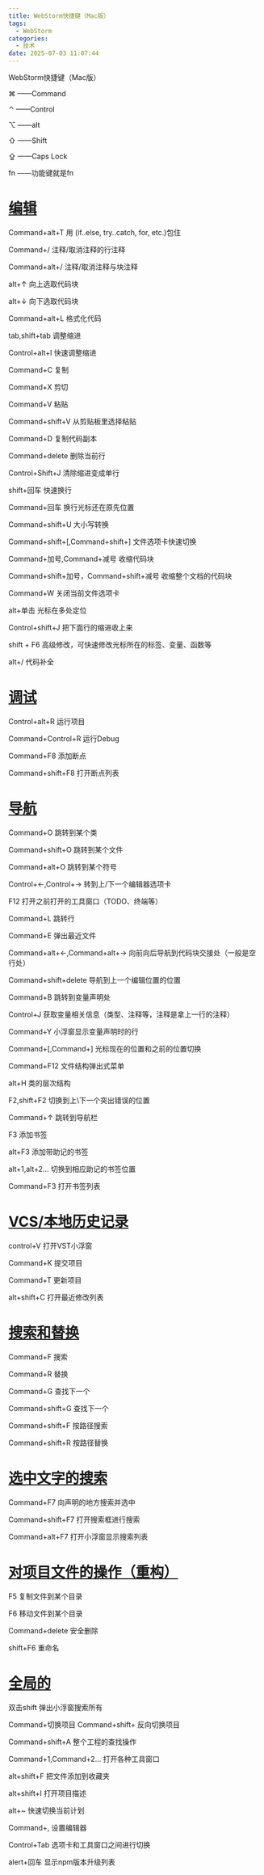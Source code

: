 ```yaml
---
title: WebStorm快捷键（Mac版）
tags:
  - WebStorm
categories:
  - 技术
date: 2025-07-03 11:07:44
---
```


WebStorm快捷键（Mac版）

⌘ ——Command

⌃ ——Control

⌥ ——alt

⇧ ——Shift

⇪ ——Caps Lock

fn ——功能键就是fn

# [编辑](#1)

Command+alt+T 用 (if..else, try..catch, for, etc.)包住

Command+/ 注释/取消注释的行注释

Command+alt+/ 注释/取消注释与块注释

alt+↑ 向上选取代码块

alt+↓ 向下选取代码块

Command+alt+L 格式化代码

tab,shift+tab 调整缩进

Control+alt+I 快速调整缩进

Command+C 复制

Command+X 剪切

Command+V 粘贴

Command+shift+V 从剪贴板里选择粘贴

Command+D 复制代码副本

Command+delete 删除当前行

Control+Shift+J 清除缩进变成单行

shift+回车 快速换行

Command+回车 换行光标还在原先位置

Command+shift+U 大小写转换

Command+shift+[,Command+shift+] 文件选项卡快速切换

Command+加号,Command+减号 收缩代码块

Command+shift+加号，Command+shift+减号 收缩整个文档的代码块

Command+W 关闭当前文件选项卡

alt+单击 光标在多处定位

Control+shift+J 把下面行的缩进收上来

shift + F6 高级修改，可快速修改光标所在的标签、变量、函数等

alt+/ 代码补全

# [调试](#2)

Control+alt+R 运行项目

Command+Control+R 运行Debug

Command+F8 添加断点

Command+shift+F8 打开断点列表

# [导航](#3)

Command+O 跳转到某个类

Command+shift+O 跳转到某个文件

Command+alt+O 跳转到某个符号

Control+←,Control+→ 转到上/下一个编辑器选项卡

F12 打开之前打开的工具窗口（TODO、终端等）

Command+L 跳转行

Command+E 弹出最近文件

Command+alt+←,Command+alt+→ 向前向后导航到代码块交接处（一般是空行处）

Command+shift+delete 导航到上一个编辑位置的位置

Command+B 跳转到变量声明处

Control+J 获取变量相关信息（类型、注释等，注释是拿上一行的注释）

Command+Y 小浮窗显示变量声明时的行

Command+[,Command+] 光标现在的位置和之前的位置切换

Command+F12 文件结构弹出式菜单

alt+H 类的层次结构

F2,shift+F2 切换到上\下一个突出错误的位置

Command+↑ 跳转到导航栏

F3 添加书签

alt+F3 添加带助记的书签

alt+1,alt+2… 切换到相应助记的书签位置

Command+F3 打开书签列表

# [VCS/本地历史记录](#4)

control+V 打开VST小浮窗

Command+K 提交项目

Command+T 更新项目

alt+shift+C 打开最近修改列表

# [搜索和替换](#5)

Command+F 搜索

Command+R 替换

Command+G 查找下一个

Command+shift+G 查找下一个

Command+shift+F 按路径搜索

Command+shift+R 按路径替换

# [选中文字的搜索](#6)

Command+F7 向声明的地方搜索并选中

Command+shift+F7 打开搜索框进行搜索

Command+alt+F7 打开小浮窗显示搜索列表

# [对项目文件的操作（重构）](#7)

F5 复制文件到某个目录

F6 移动文件到某个目录

Command+delete 安全删除

shift+F6 重命名

# [全局的](#8)

双击shift 弹出小浮窗搜索所有

Command+切换项目 Command+shift+ 反向切换项目

Command+shift+A 整个工程的查找操作

Command+1,Command+2… 打开各种工具窗口

alt+shift+F 把文件添加到收藏夹

alt+shift+I 打开项目描述

alt+~ 快速切换当前计划

Command+, 设置编辑器

Control+Tab 选项卡和工具窗口之间进行切换

alert+回车 显示npm版本升级列表


